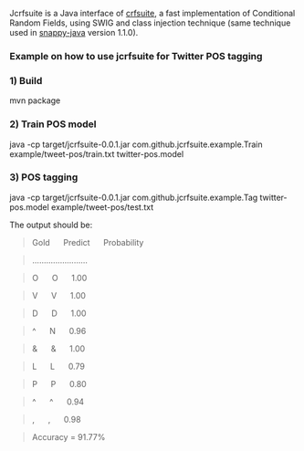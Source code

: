 Jcrfsuite is a Java interface of [crfsuite](http://www.chokkan.org/software/crfsuite/), a fast implementation of Conditional Random Fields, using SWIG and class injection technique (same technique used in [snappy-java](https://github.com/xerial/snappy-java) version 1.1.0).

### Example on how to use jcrfsuite for Twitter POS tagging

### 1) Build

mvn package

### 2) Train POS model

java -cp target/jcrfsuite-0.0.1.jar com.github.jcrfsuite.example.Train example/tweet-pos/train.txt twitter-pos.model

### 3) POS tagging

java -cp target/jcrfsuite-0.0.1.jar com.github.jcrfsuite.example.Tag twitter-pos.model example/tweet-pos/test.txt 

The output should be:

> Gold &nbsp;&nbsp;&nbsp;&nbsp; Predict &nbsp;&nbsp;&nbsp;&nbsp; Probability

> ........................

> O &nbsp;&nbsp;&nbsp;&nbsp; O &nbsp;&nbsp;&nbsp;&nbsp; 1.00

> V &nbsp;&nbsp;&nbsp;&nbsp; V &nbsp;&nbsp;&nbsp;&nbsp; 1.00

> D &nbsp;&nbsp;&nbsp;&nbsp; D &nbsp;&nbsp;&nbsp;&nbsp; 1.00

> ^ &nbsp;&nbsp;&nbsp;&nbsp; N &nbsp;&nbsp;&nbsp;&nbsp; 0.96

> & &nbsp;&nbsp;&nbsp;&nbsp; & &nbsp;&nbsp;&nbsp;&nbsp; 1.00

> L &nbsp;&nbsp;&nbsp;&nbsp; L &nbsp;&nbsp;&nbsp;&nbsp; 0.79

> P &nbsp;&nbsp;&nbsp;&nbsp; P &nbsp;&nbsp;&nbsp;&nbsp; 0.80

> ^ &nbsp;&nbsp;&nbsp;&nbsp; ^ &nbsp;&nbsp;&nbsp;&nbsp; 0.94

> , &nbsp;&nbsp;&nbsp;&nbsp; , &nbsp;&nbsp;&nbsp;&nbsp; 0.98

> Accuracy = 91.77%